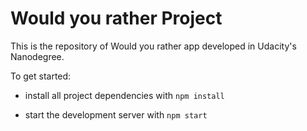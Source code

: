 # Would you rather Project

This is the repository of Would you rather app developed in Udacity's Nanodegree.

To get started:

- install all project dependencies with `npm install`

- start the development server with `npm start`
